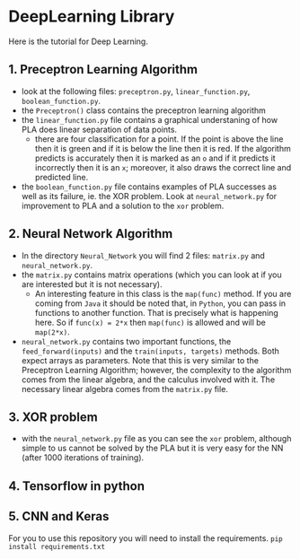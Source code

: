 # DeepLearning Library
Here is the tutorial for Deep Learning.
## 1. Preceptron Learning Algorithm
  - look at the following files: `preceptron.py`, `linear_function.py`, `boolean_function.py`.
  - the `Preceptron()` class contains the preceptron learning algorithm
  - the `linear_function.py` file contains a graphical understaning of how PLA does linear separation of data points.
    - there are four classification for a point. If the point is above the line then it is green and if it is below the line then it is red. If the algorithm predicts is accurately then it is marked as an `o` and if it predicts it incorrectly then it is an `x`; moreover, it also draws the correct line and predicted line.
  - the `boolean_function.py` file contains examples of PLA successes as well as its failure, ie. the XOR problem. Look at `neural_network.py` for improvement to PLA and a solution to the `xor` problem.
## 2. Neural Network Algorithm
  - In the directory `Neural_Network` you will find 2 files: `matrix.py` and `neural_network.py`.
  - the `matrix.py` contains matrix operations (which you can look at if you are interested but it is not necessary).
    - An interesting feature in this class is the `map(func)` method. If you are coming from `Java` it should be noted that, in `Python`, you can pass in functions to another function. That is precisely what is happening here. So if `func(x) = 2*x` then `map(func)` is allowed and will be `map(2*x)`.
  - `neural_network.py` contains two important functions, the `feed_forward(inputs)` and the `train(inputs, targets)` methods. Both expect arrays as parameters. Note that this is very similar to the Preceptron Learning Algorithm; however, the complexity to the algorithm comes from the linear algebra, and the calculus involved with it. The necessary linear algebra comes from the `matrix.py` file.
## 3. XOR problem
  - with the `neural_network.py` file as you can see the `xor` problem, although simple to us cannot be solved by the PLA but it is very easy for the NN (after 1000 iterations of training).
## 4. Tensorflow in python
## 5. CNN and Keras

For you to use this repository you will need to install the requirements.
`pip install requirements.txt`
